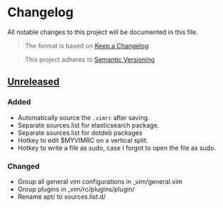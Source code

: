 # Changelog

All notable changes to this project will be documented in this file.

> The format is based on [Keep a Changelog](1)

> This project adheres to [Semantic Versioning](2)

## [Unreleased]

### Added
- Automatically source the `.vimrc` after saving.
- Separate sources.list for elasticsearch package.
- Separate sources.list for dotdeb packages
- Hotkey to edit $MYVIMRC on a vertical split.
- Hotkey to write a file as sudo, case I forgot to open the file as sudo.

### Changed
- Group all general vim configurations in  _vim/general.vim
- Group plugins in _vim/rc/plugins/plugin/
- Rename apt/ to sources.list.d/

[1]: http://keepachangelog.com/en/1.0.0/
[2]: http://semver.org/spec/v2.0.0.html

[Unreleased]: https://github.com/joshuamabina/dotfiles/compare/v1.0.0...HEAD
